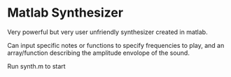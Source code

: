 # Matlab Synthesizer

Very powerful but very user unfriendly synthesizer created in matlab.  

Can input specific notes or functions to specify frequencies to play, and an array/function describing the amplitude envolope of the sound.

Run synth.m to start
